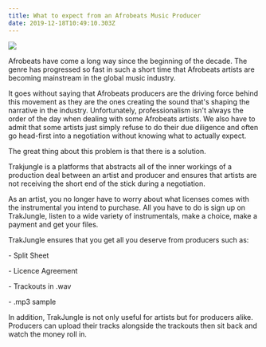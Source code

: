 ```yaml
---
title: What to expect from an Afrobeats Music Producer
date: 2019-12-18T10:49:10.303Z
---
```

![](/images/uploads/top-5-nigerian-music-producers-2019-.jpg)

Afrobeats have come a long way since the beginning of the decade. The genre has progressed so fast in such a short time that Afrobeats artists are becoming mainstream in the global music industry.

It goes without saying that Afrobeats producers are the driving force behind this movement as they are the ones creating the sound that's shaping the narrative in the industry. Unfortunately, professionalism isn't always the order of the day when dealing with some Afrobeats artists. We also have to admit that some artists just simply refuse to do their due diligence and often go head-first into a negotiation without knowing what to actually expect.

The great thing about this problem is that there is a solution. 

Trakjungle is a platforms that abstracts all of the inner workings of a production deal between an artist and producer and ensures that artists are not receiving the short end of the stick during a negotiation.

As an artist, you no longer have to worry about what licenses comes with the instrumental you intend to purchase. All you have to do is sign up on TrakJungle, listen to a wide variety of instrumentals, make a choice, make a payment and get your files.

TrakJungle ensures that you get all you deserve from producers such as:

\- Split Sheet

\- Licence Agreement

\- Trackouts in .wav

\- .mp3 sample

In addition, TrakJungle is not only useful for artists but for producers alike. Producers can upload their tracks alongside the trackouts then sit back and watch the money roll in.
